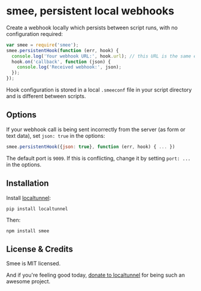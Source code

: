 # smee, persistent local webhooks

Create a webhook locally which persists between script runs, with no configuration required:

```javascript
var smee = require('smee');
smee.persistentHook(function (err, hook) {
  console.log('Your webhook URL:', hook.url); // this URL is the same each time the script is run
  hook.on('callback', function (json) {
    console.log('Received webhook:', json);
  });
});
```

Hook configuration is stored in a local `.smeeconf` file in your script directory and is different between scripts.

## Options

If your webhook call is being sent incorrectly from the server (as form or text data), set `json: true` in the options:

```javascript
smee.persistentHook({json: true}, function (err, hook) { ... })
```

The default port is `9009`. If this is conflicting, change it by setting `port: ...` in the options.

## Installation

Install [localtunnel](https://github.com/progrium/localtunnel):

    pip install localtunnel

Then:

    npm install smee

## License & Credits

Smee is MIT licensed.

And if you're feeling good today, [donate to localtunnel](http://j.mp/donate-localtunnel) for being such an awesome project.